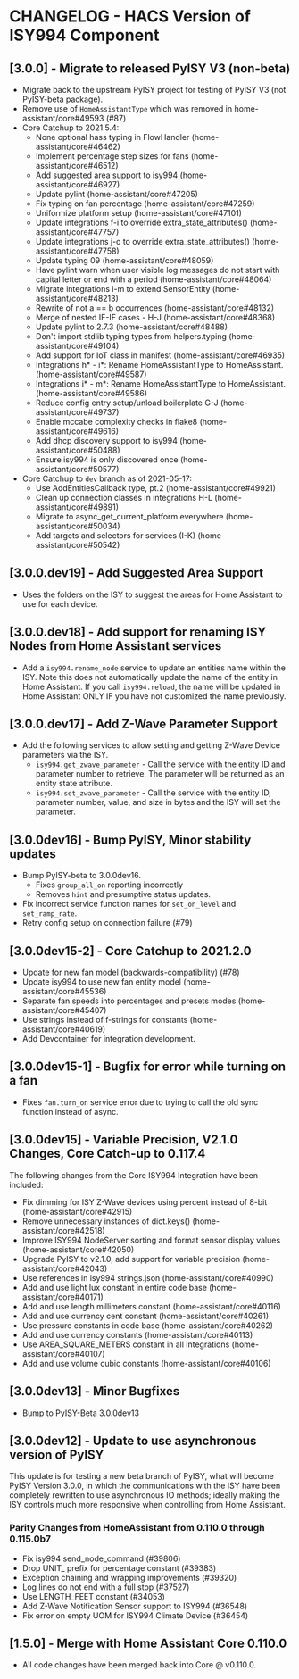 # CHANGELOG - HACS Version of ISY994 Component

## [3.0.0] - Migrate to released PyISY V3 (non-beta)

- Migrate back to the upstream PyISY project for testing of PyISY V3 (not PyISY-beta package).
- Remove use of `HomeAssistantType` which was removed in home-assistant/core#49593 (#87)
- Core Catchup to 2021.5.4:
    - None optional hass typing in FlowHandler (home-assistant/core#46462)
    - Implement percentage step sizes for fans (home-assistant/core#46512)
    - Add suggested area support to isy994 (home-assistant/core#46927)
    - Update pylint (home-assistant/core#47205)
    - Fix typing on fan percentage (home-assistant/core#47259)
    - Uniformize platform setup (home-assistant/core#47101)
    - Update integrations f-i to override extra_state_attributes() (home-assistant/core#47757)
    - Update integrations j-o to override extra_state_attributes() (home-assistant/core#47758)
    - Update typing 09 (home-assistant/core#48059)
    - Have pylint warn when user visible log messages do not start with capital letter or end with a period (home-assistant/core#48064)
    - Migrate integrations i-m to extend SensorEntity (home-assistant/core#48213)
    - Rewrite of not a == b occurrences (home-assistant/core#48132)
    - Merge of nested IF-IF cases - H-J (home-assistant/core#48368)
    - Update pylint to 2.7.3 (home-assistant/core#48488)
    - Don't import stdlib typing types from helpers.typing (home-assistant/core#49104)
    - Add support for IoT class in manifest (home-assistant/core#46935)
    - Integrations h* - i*: Rename HomeAssistantType to HomeAssistant. (home-assistant/core#49587)
    - Integrations i* - m*: Rename HomeAssistantType to HomeAssistant. (home-assistant/core#49586)
    - Reduce config entry setup/unload boilerplate G-J (home-assistant/core#49737)
    - Enable mccabe complexity checks in flake8 (home-assistant/core#49616)
    - Add dhcp discovery support to isy994 (home-assistant/core#50488)
    - Ensure isy994 is only discovered once (home-assistant/core#50577)
- Core Catchup to `dev` branch as of 2021-05-17:
    - Use AddEntitiesCallback type, pt.2 (home-assistant/core#49921)
    - Clean up connection classes in integrations H-L (home-assistant/core#49891)
    - Migrate to async_get_current_platform everywhere (home-assistant/core#50034)
    - Add targets and selectors for services (I-K) (home-assistant/core#50542)

## [3.0.0.dev19] - Add Suggested Area Support

- Uses the folders on the ISY to suggest the areas for Home Assistant to use for each device.

## [3.0.0.dev18] - Add support for renaming ISY Nodes from Home Assistant services

- Add a `isy994.rename_node` service to update an entities name within the ISY. Note this does not automatically update the name of the entity in Home Assistant. If you call `isy994.reload`, the name will be updated in Home Assistant ONLY IF you have not customized the name previously.

## [3.0.0.dev17] - Add Z-Wave Parameter Support

- Add the following services to allow setting and getting Z-Wave Device parameters via the ISY.
    - `isy994.get_zwave_parameter` - Call the service with the entity ID and parameter number to retrieve. The parameter will be returned as an entity state attribute.
    - `isy994.set_zwave_parameter` - Call the service with the entity ID, parameter number, value, and size in bytes and the ISY will set the parameter.

## [3.0.0dev16] - Bump PyISY, Minor stability updates

- Bump PyISY-beta to 3.0.0dev16.
    - Fixes `group_all_on` reporting incorrectly
    - Removes `hint` and presumptive status updates.
- Fix incorrect service function names for `set_on_level` and `set_ramp_rate`.
- Retry config setup on connection failure (#79)

## [3.0.0dev15-2] - Core Catchup to 2021.2.0

- Update for new fan model (backwards-compatibility) (#78)
- Update isy994 to use new fan entity model (home-assistant/core#45536)
- Separate fan speeds into percentages and presets modes (home-assistant/core#45407)
- Use strings instead of f-strings for constants (home-assistant/core#40619)
- Add Devcontainer for integration development.

## [3.0.0dev15-1] - Bugfix for error while turning on a fan

- Fixes `fan.turn_on` service error due to trying to call the old sync function instead of async.

## [3.0.0dev15] - Variable Precision, V2.1.0 Changes, Core Catch-up to 0.117.4

The following changes from the Core ISY994 Integration have been included:

- Fix dimming for ISY Z-Wave devices using percent instead of 8-bit (home-assistant/core#42915)
- Remove unnecessary instances of dict.keys() (home-assistant/core#42518)
- Improve ISY994 NodeServer sorting and format sensor display values (home-assistant/core#42050)
- Upgrade PyISY to v2.1.0, add support for variable precision (home-assistant/core#42043)
- Use references in isy994 strings.json (home-assistant/core#40990)
- Add and use light lux constant in entire code base (home-assistant/core#40171)
- Add and use length millimeters constant (home-assistant/core#40116)
- Add and use currency cent constant (home-assistant/core#40261)
- Use pressure constants in code base (home-assistant/core#40262)
- Add and use currency constants (home-assistant/core#40113)
- Use AREA_SQUARE_METERS constant in all integrations (home-assistant/core#40107)
- Add and use volume cubic constants (home-assistant/core#40106)

## [3.0.0dev13] - Minor Bugfixes

- Bump to PyISY-Beta 3.0.0dev13

## [3.0.0dev12] - Update to use asynchronous version of PyISY

This update is for testing a new beta branch of PyISY, what will become PyISY Version 3.0.0, in which the communications with the ISY have been completely rewritten to use asynchronous IO methods; ideally making the ISY controls much more responsive when controlling from Home Assistant.

### Parity Changes from HomeAssistant from 0.110.0 through 0.115.0b7

- Fix isy994 send_node_command (#39806)
- Drop UNIT_ prefix for percentage constant (#39383)
- Exception chaining and wrapping improvements (#39320)
- Log lines do not end with a full stop (#37527)
- Use LENGTH_FEET constant (#34053)
- Add Z-Wave Notification Sensor support to ISY994 (#36548)
- Fix error on empty UOM for ISY994 Climate Device (#36454)

## [1.5.0] - Merge with Home Assistant Core 0.110.0

- All code changes have been merged back into Core @ v0.110.0.
